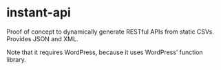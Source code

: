 instant-api
===========

Proof of concept to dynamically generate RESTful APIs from static CSVs. Provides JSON and XML.

Note that it requires WordPress, because it uses WordPress’ function library.